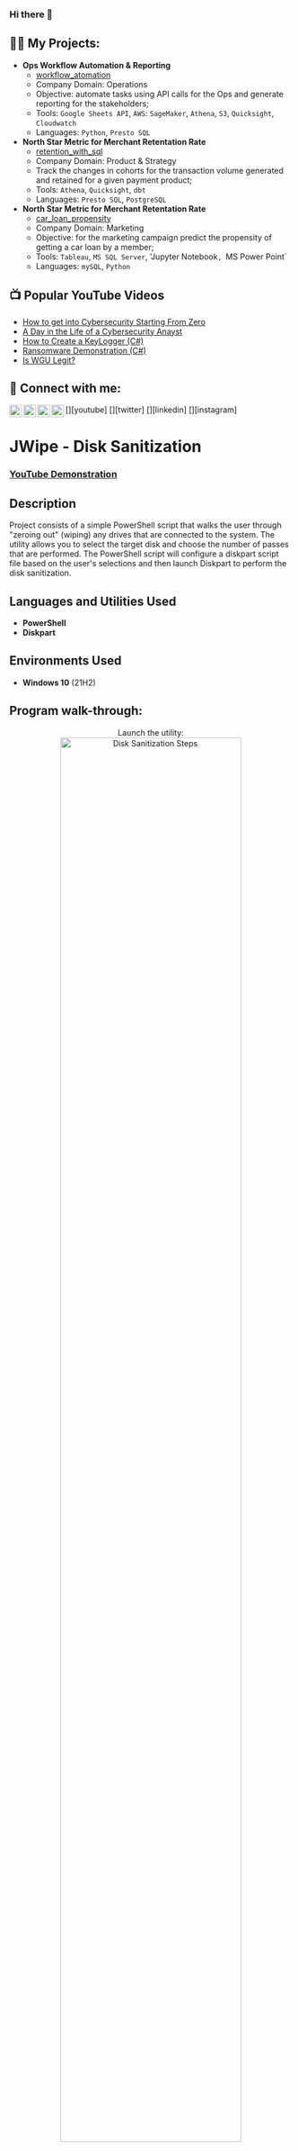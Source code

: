 ### Hi there 👋

<h2>👨‍💻 My Projects:</h2>

- <b>Ops Workflow Automation & Reporting</b>
  - [workflow_atomation](https://github.com/dymytryo/workflow_automation/blob/055340a9bddae6d441f0ba12b8cabcec9244225f/README.md)
  - Company Domain: Operations
  - Objective: automate tasks using API calls for the Ops and generate reporting for the stakeholders;
  - Tools: `Google Sheets API`, `AWS`: `SageMaker`, `Athena`, `S3`, `Quicksight`, `Cloudwatch` 
  - Languages: `Python`, `Presto SQL`
- <b>North Star Metric for Merchant Retentation Rate</b>
  - [retention_with_sql](https://github.com/dymytryo/workflow_automation/blob/055340a9bddae6d441f0ba12b8cabcec9244225f/README.md)
  - Company Domain: Product & Strategy  
  - Track the changes in cohorts for the transaction volume generated and retained for a given payment product;
  - Tools: `Athena`, `Quicksight`, `dbt`
  - Languages: `Presto SQL`, `PostgreSQL`
- <b>North Star Metric for Merchant Retentation Rate</b>
  - [car_loan_propensity](https://github.com/dymytryo/workflow_automation/blob/055340a9bddae6d441f0ba12b8cabcec9244225f/README.md) 
  - Company Domain: Marketing  
  - Objective: for the marketing campaign predict the propensity of getting a car loan by a member;
  - Tools: `Tableau`, `MS SQL Server`, 'Jupyter Notebook`, `MS Power Point`
  - Languages: `mySQL`, `Python`

<h2>📺 Popular YouTube Videos</h2>

- [How to get into Cybersecurity Starting From Zero](https://www.youtube.com/watch?v=a83ASGn_V_s)
- [A Day in the Life of a Cybersecurity Anayst](https://www.youtube.com/watch?v=uHy3oM7NnoU)
- [How to Create a KeyLogger (C#)](https://www.youtube.com/watch?v=N-L9hklSlNk)
- [Ransomware Demonstration (C#)](https://www.youtube.com/watch?v=OfvdQeh79s0)
- [Is WGU Legit?](https://www.youtube.com/watch?v=E2MwRWxDBkA)

<h2> 🤳 Connect with me:</h2>

[<img align="left" alt="JoshMadakor | YouTube" width="22px" src="https://cdn.jsdelivr.net/npm/simple-icons@v3/icons/youtube.svg" />][youtube]
[<img align="left" alt="JoshMadakor | Twitter" width="22px" src="https://cdn.jsdelivr.net/npm/simple-icons@v3/icons/twitter.svg" />][twitter]
[<img align="left" alt="JoshMadakor | LinkedIn" width="22px" src="https://cdn.jsdelivr.net/npm/simple-icons@v3/icons/linkedin.svg" />][linkedin]
[<img align="left" alt="JoshMadakor | Instagram" width="22px" src="https://cdn.jsdelivr.net/npm/simple-icons@v3/icons/instagram.svg" />][instagram]

<h1>JWipe - Disk Sanitization</h1>

 ### [YouTube Demonstration](https://youtu.be/7eJexJVCqJo)

<h2>Description</h2>
Project consists of a simple PowerShell script that walks the user through "zeroing out" (wiping) any drives that are connected to the system. The utility allows you to select the target disk and choose the number of passes that are performed. The PowerShell script will configure a diskpart script file based on the user's selections and then launch Diskpart to perform the disk sanitization.
<br />


<h2>Languages and Utilities Used</h2>

- <b>PowerShell</b> 
- <b>Diskpart</b>

<h2>Environments Used </h2>

- <b>Windows 10</b> (21H2)

<h2>Program walk-through:</h2>

<p align="center">
Launch the utility: <br/>
<img src="https://i.imgur.com/62TgaWL.png" height="80%" width="80%" alt="Disk Sanitization Steps"/>
<br />
<br />
Select the disk:  <br/>
<img src="https://i.imgur.com/tcTyMUE.png" height="80%" width="80%" alt="Disk Sanitization Steps"/>
<br />
<br />
Enter the number of passes: <br/>
<img src="https://i.imgur.com/nCIbXbg.png" height="80%" width="80%" alt="Disk Sanitization Steps"/>
<br />
<br />
Confirm your selection:  <br/>
